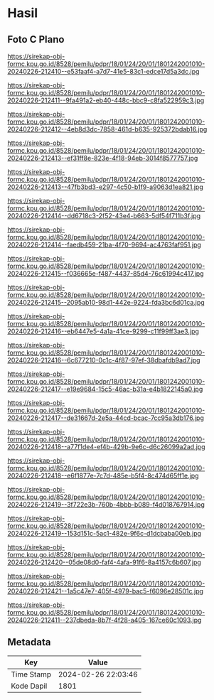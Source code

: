 # Hasil

## Foto C Plano

https://sirekap-obj-formc.kpu.go.id/8528/pemilu/pdpr/18/01/24/20/01/1801242001010-20240226-212410--e53faaf4-a7d7-41e5-83c1-edce17d5a3dc.jpg

https://sirekap-obj-formc.kpu.go.id/8528/pemilu/pdpr/18/01/24/20/01/1801242001010-20240226-212411--9fa491a2-eb40-448c-bbc9-c8fa522959c3.jpg

https://sirekap-obj-formc.kpu.go.id/8528/pemilu/pdpr/18/01/24/20/01/1801242001010-20240226-212412--4eb8d3dc-7858-461d-b635-925372bdab16.jpg

https://sirekap-obj-formc.kpu.go.id/8528/pemilu/pdpr/18/01/24/20/01/1801242001010-20240226-212413--ef31ff8e-823e-4f18-94eb-3014f8577757.jpg

https://sirekap-obj-formc.kpu.go.id/8528/pemilu/pdpr/18/01/24/20/01/1801242001010-20240226-212413--47fb3bd3-e297-4c50-b1f9-a9063d1ea821.jpg

https://sirekap-obj-formc.kpu.go.id/8528/pemilu/pdpr/18/01/24/20/01/1801242001010-20240226-212414--dd6718c3-2f52-43e4-b663-5df54f711b3f.jpg

https://sirekap-obj-formc.kpu.go.id/8528/pemilu/pdpr/18/01/24/20/01/1801242001010-20240226-212414--faedb459-21ba-4f70-9694-ac4763faf951.jpg

https://sirekap-obj-formc.kpu.go.id/8528/pemilu/pdpr/18/01/24/20/01/1801242001010-20240226-212415--f036665e-f487-4437-85d4-76c61994c417.jpg

https://sirekap-obj-formc.kpu.go.id/8528/pemilu/pdpr/18/01/24/20/01/1801242001010-20240226-212415--2095ab10-98d1-442e-9224-fda3bc6d01ca.jpg

https://sirekap-obj-formc.kpu.go.id/8528/pemilu/pdpr/18/01/24/20/01/1801242001010-20240226-212416--eb6447e5-4a1a-41ce-9299-c11f99ff3ae3.jpg

https://sirekap-obj-formc.kpu.go.id/8528/pemilu/pdpr/18/01/24/20/01/1801242001010-20240226-212416--6c677210-0c1c-4f87-97ef-38dbafdb9ad7.jpg

https://sirekap-obj-formc.kpu.go.id/8528/pemilu/pdpr/18/01/24/20/01/1801242001010-20240226-212417--e19e9684-15c5-46ac-b31a-e4b1822145a0.jpg

https://sirekap-obj-formc.kpu.go.id/8528/pemilu/pdpr/18/01/24/20/01/1801242001010-20240226-212417--de31667d-2e5a-44cd-bcac-7cc95a3db176.jpg

https://sirekap-obj-formc.kpu.go.id/8528/pemilu/pdpr/18/01/24/20/01/1801242001010-20240226-212418--a77f1de4-ef4b-429b-9e6c-d6c26099a2ad.jpg

https://sirekap-obj-formc.kpu.go.id/8528/pemilu/pdpr/18/01/24/20/01/1801242001010-20240226-212418--e6f1877e-7c7d-485e-b5f4-8c474d65ff1e.jpg

https://sirekap-obj-formc.kpu.go.id/8528/pemilu/pdpr/18/01/24/20/01/1801242001010-20240226-212419--3f722e3b-760b-4bbb-b089-f4d018767914.jpg

https://sirekap-obj-formc.kpu.go.id/8528/pemilu/pdpr/18/01/24/20/01/1801242001010-20240226-212419--153d151c-5ac1-482e-9f6c-d1dcbaba00eb.jpg

https://sirekap-obj-formc.kpu.go.id/8528/pemilu/pdpr/18/01/24/20/01/1801242001010-20240226-212420--05de08d0-faf4-4afa-91f6-8a4157c6b607.jpg

https://sirekap-obj-formc.kpu.go.id/8528/pemilu/pdpr/18/01/24/20/01/1801242001010-20240226-212421--1a5c47e7-405f-4979-bac5-f6096e28501c.jpg

https://sirekap-obj-formc.kpu.go.id/8528/pemilu/pdpr/18/01/24/20/01/1801242001010-20240226-212411--237dbeda-8b7f-4f28-a405-167ce60c1093.jpg


## Metadata

| Key        | Value               |
| ---------- | ------------------- |
| Time Stamp | 2024-02-26 22:03:46 |
| Kode Dapil | 1801                |



